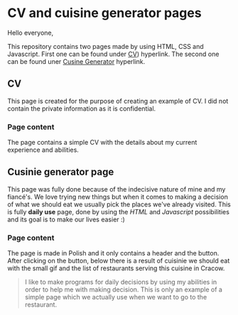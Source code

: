 # CV and cuisine generator pages

Hello everyone,

This repository contains two pages made by using HTML, CSS and Javascript. 
First one can be found under [CV](https://milenapwkcz.github.io/CV/)) hyperlink.
The second one can be found uner [Cusine Generator](https://milenapwkcz.github.io) hyperlink.

## CV

This page is created for the purpose of creating an example of CV. I did not contain the private information as it is confidential.

### Page content

The page contains a simple CV with the details about my current experience and abilities.

## Cusinie generator page

This page was fully done because of the indecisive nature of mine and my fiancé's. We love trying new things but when it comes to making a decision of what we should eat we usually pick the places we've already visited. This is fully **daily use** page, done by using the *HTML* and *Javascript* possibilities and its goal is to make our lives easier :)

### Page content 

The page is made in Polish and it only contains a header and the button. After clicking on the button, below there is a result of cuisinie we should eat with the small gif and the list of restaurants serving this cuisine in Cracow. 


> I like to make programs for daily decisions by using my abilities in order to help me with making decision. This is only an example of a simple page which we actually use
> when we want to go to the restaurant.
